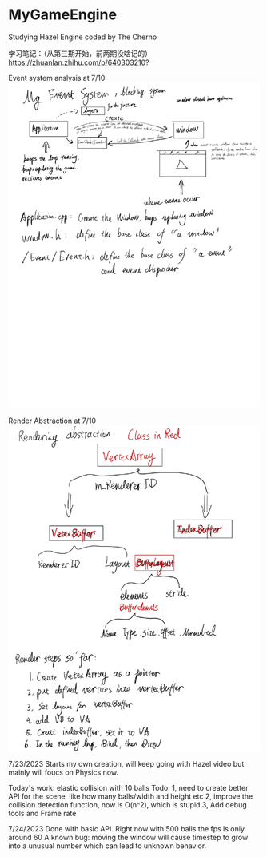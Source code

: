 # MyGameEngine
Studying Hazel Engine coded by The Cherno

学习笔记：（从第三期开始，前两期没啥记的）
https://zhuanlan.zhihu.com/p/640303210?


Event system anslysis at 7/10
![alt text](https://github.com/voidiii/MyGameEngine/blob/main/CodeStructNotebook/Event_system_note.jpg?raw=true)

Render Abstraction at 7/10
![alt text](https://github.com/voidiii/MyGameEngine/blob/main/CodeStructNotebook/Render_Abstraction_note.jpg?raw=true)

7/23/2023
Starts my own creation, will keep going with Hazel video but mainly will foucs on Physics now.

Today's work: elastic collision with 10 balls
Todo: 
1, need to create better API for the scene, like how many balls/width and height etc
2, improve the collision detection function, now is O(n^2), which is stupid
3, Add debug tools and Frame rate 

7/24/2023
Done with basic API. Right now with 500 balls the fps is only around 60
A known bug: moving the window will cause timestep to grow into a unusual number which can lead to unknown behavior. 